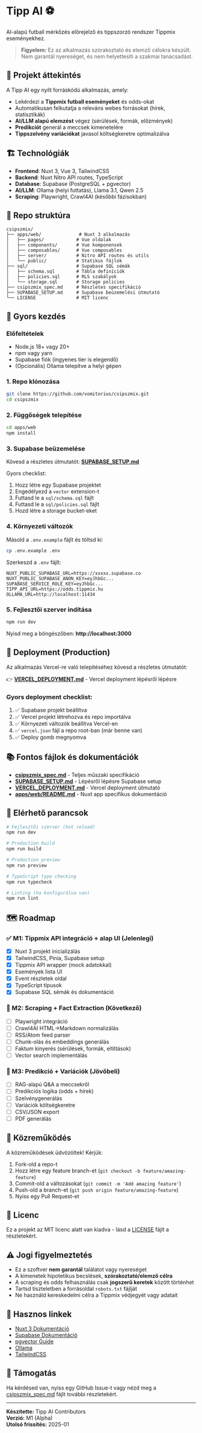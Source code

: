 # Tipp AI ⚽

AI-alapú futball mérkőzés előrejelző és tippszorzó rendszer Tippmix eseményekhez.

> **Figyelem:** Ez az alkalmazás szórakoztató és elemző célokra készült. Nem garantál nyereséget, és nem helyettesíti a szakmai tanácsadást.

## 🎯 Projekt áttekintés

A Tipp AI egy nyílt forráskódú alkalmazás, amely:
- Lekérdezi a **Tippmix futball eseményeket** és odds-okat
- Automatikusan felkutatja a releváns webes forrásokat (hírek, statisztikák)
- **AI/LLM alapú elemzést** végez (sérülések, formák, előzmények)
- **Predikciót** generál a meccsek kimenetelére
- **Tippszelvény variációkat** javasol költségkeretre optimalizálva

## 🏗️ Technológiák

- **Frontend**: Nuxt 3, Vue 3, TailwindCSS
- **Backend**: Nuxt Nitro API routes, TypeScript
- **Database**: Supabase (PostgreSQL + pgvector)
- **AI/LLM**: Ollama (helyi futtatás), Llama 3.1, Qwen 2.5
- **Scraping**: Playwright, Crawl4AI (későbbi fázisokban)

## 📁 Repo struktúra

```
csipszmix/
├── apps/web/              # Nuxt 3 alkalmazás
│   ├── pages/            # Vue oldalak
│   ├── components/       # Vue komponensek
│   ├── composables/      # Vue composables
│   ├── server/           # Nitro API routes és utils
│   └── public/           # Statikus fájlok
├── sql/                  # Supabase SQL sémák
│   ├── schema.sql        # Tábla definíciók
│   ├── policies.sql      # RLS szabályok
│   └── storage.sql       # Storage policies
├── csipszmix_spec.md     # Részletes specifikáció
├── SUPABASE_SETUP.md     # Supabase beüzemelési útmutató
└── LICENSE               # MIT licenc

```

## 🚀 Gyors kezdés

### Előfeltételek

- Node.js 18+ vagy 20+
- npm vagy yarn
- Supabase fiók (ingyenes tier is elegendő)
- (Opcionális) Ollama telepítve a helyi gépen

### 1. Repo klónozása

```bash
git clone https://github.com/vomitorius/csipszmix.git
cd csipszmix
```

### 2. Függőségek telepítése

```bash
cd apps/web
npm install
```

### 3. Supabase beüzemelése

Kövesd a részletes útmutatót: **[SUPABASE_SETUP.md](./SUPABASE_SETUP.md)**

Gyors checklist:
1. Hozz létre egy Supabase projektet
2. Engedélyezd a `vector` extension-t
3. Futtasd le a `sql/schema.sql` fájlt
4. Futtasd le a `sql/policies.sql` fájlt
5. Hozd létre a storage bucket-eket

### 4. Környezeti változók

Másold a `.env.example` fájlt és töltsd ki:

```bash
cp .env.example .env
```

Szerkeszd a `.env` fájlt:

```env
NUXT_PUBLIC_SUPABASE_URL=https://xxxxx.supabase.co
NUXT_PUBLIC_SUPABASE_ANON_KEY=eyJhbGc...
SUPABASE_SERVICE_ROLE_KEY=eyJhbGc...
TIPP_API_URL=https://odds.tippmix.hu
OLLAMA_URL=http://localhost:11434
```

### 5. Fejlesztői szerver indítása

```bash
npm run dev
```

Nyisd meg a böngészőben: **http://localhost:3000**

## 🚢 Deployment (Production)

Az alkalmazás Vercel-re való telepítéséhez kövesd a részletes útmutatót:

👉 **[VERCEL_DEPLOYMENT.md](./VERCEL_DEPLOYMENT.md)** - Vercel deployment lépésről lépésre

### Gyors deployment checklist:
1. ✅ Supabase projekt beállítva
2. ✅ Vercel projekt létrehozva és repo importálva
3. ✅ Környezeti változók beállítva Vercel-en
4. ✅ `vercel.json` fájl a repo root-ban (már benne van)
5. ✅ Deploy gomb megnyomva

## 📚 Fontos fájlok és dokumentációk

- **[csipszmix_spec.md](./csipszmix_spec.md)** - Teljes műszaki specifikáció
- **[SUPABASE_SETUP.md](./SUPABASE_SETUP.md)** - Lépésről lépésre Supabase setup
- **[VERCEL_DEPLOYMENT.md](./VERCEL_DEPLOYMENT.md)** - Vercel deployment útmutató
- **[apps/web/README.md](./apps/web/README.md)** - Nuxt app specifikus dokumentáció

## 🔧 Elérhető parancsok

```bash
# Fejlesztői szerver (hot reload)
npm run dev

# Production build
npm run build

# Production preview
npm run preview

# TypeScript type checking
npm run typecheck

# Linting (ha konfigurálva van)
npm run lint
```

## 🗺️ Roadmap

### ✅ M1: Tippmix API integráció + alap UI (Jelenlegi)
- [x] Nuxt 3 projekt inicializálás
- [x] TailwindCSS, Pinia, Supabase setup
- [x] Tippmix API wrapper (mock adatokkal)
- [x] Események lista UI
- [x] Event részletek oldal
- [x] TypeScript típusok
- [x] Supabase SQL sémák és dokumentáció

### 🚧 M2: Scraping + Fact Extraction (Következő)
- [ ] Playwright integráció
- [ ] Crawl4AI HTML→Markdown normalizálás
- [ ] RSS/Atom feed parser
- [ ] Chunk-olás és embeddings generálás
- [ ] Faktum kinyerés (sérülések, formák, eltiltások)
- [ ] Vector search implementálás

### 🔮 M3: Predikció + Variációk (Jövőbeli)
- [ ] RAG-alapú Q&A a meccsekről
- [ ] Predikciós logika (odds + hírek)
- [ ] Szelvénygenerálás
- [ ] Variációk költségkeretre
- [ ] CSV/JSON export
- [ ] PDF generálás

## 🤝 Közreműködés

A közreműködések üdvözöltek! Kérjük:
1. Fork-old a repo-t
2. Hozz létre egy feature branch-et (`git checkout -b feature/amazing-feature`)
3. Commit-old a változásokat (`git commit -m 'Add amazing feature'`)
4. Push-old a branch-et (`git push origin feature/amazing-feature`)
5. Nyiss egy Pull Request-et

## 📄 Licenc

Ez a projekt az MIT licenc alatt van kiadva - lásd a [LICENSE](./LICENSE) fájlt a részletekért.

## ⚠️ Jogi figyelmeztetés

- Ez a szoftver **nem garantál** találatot vagy nyereséget
- A kimenetek hipotetikus becslések, **szórakoztató/elemző célra**
- A scraping és odds felhasználás csak **jogszerű keretek** között történhet
- Tartsd tiszteletben a forrásoldal `robots.txt` fájlját
- Ne használd kereskedelmi célra a Tippmix védjegyét vagy adatait

## 🔗 Hasznos linkek

- [Nuxt 3 Dokumentáció](https://nuxt.com/docs)
- [Supabase Dokumentáció](https://supabase.com/docs)
- [pgvector Guide](https://supabase.com/docs/guides/ai)
- [Ollama](https://ollama.ai/)
- [TailwindCSS](https://tailwindcss.com/)

## 💬 Támogatás

Ha kérdésed van, nyiss egy GitHub Issue-t vagy nézd meg a [csipszmix_spec.md](./csipszmix_spec.md) fájlt további részletekért.

---

**Készítette:** Tipp AI Contributors  
**Verzió:** M1 (Alpha)  
**Utolsó frissítés:** 2025-01
